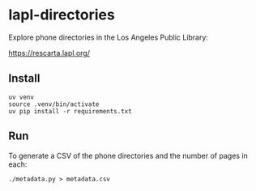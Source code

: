 # lapl-directories

Explore phone directories in the Los Angeles Public Library:

https://rescarta.lapl.org/

## Install

    uv venv
    source .venv/bin/activate
    uv pip install -r requirements.txt
    
## Run

To generate a CSV of the phone directories and the number of pages in each:

    ./metadata.py > metadata.csv


